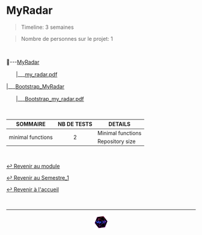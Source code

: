# MyRadar

>Timeline: 3 semaines

>Nombre de personnes sur le projet: 1

<br>

📂---[MyRadar](https://github.com/Studio-17/Epitech-Subjects/tree/main/Semestre_1/B-MUL-100/MyRadar/MyRadar)

ㅤㅤ|___[my_radar.pdf](https://github.com/Studio-17/Epitech-Subjects/blob/main/Semestre_1/B-MUL-100/MyRadar/MyRadar/my_radar.pdf)

|___[Bootstrap_MyRadar](https://github.com/Studio-17/Epitech-Subjects/tree/main/Semestre_1/B-MUL-100/MyRadar/Bootstrap_MyRadar)

ㅤㅤ|___[Bootstrap_my_radar.pdf](https://github.com/Studio-17/Epitech-Subjects/blob/main/Semestre_1/B-MUL-100/MyRadar/Bootstrap_MyRadar/Bootstrap_my_radar.pdf)

<br>

<table align="center">
    <thead>
        <tr>
            <th>SOMMAIRE</th>
            <th>NB DE TESTS</th>
            <th>DETAILS</th>
        </tr>
    </thead>
    <tbody>
        <tr>
            <td rowspan="2">minimal functions</td>
            <td rowspan="2" style="text-align: center;">2</td>
            <td>Minimal functions</td>
        </tr>
        <tr>
            <td>Repository size</td>
        </tr>
    </tbody>
</table>

<br>

[↩️ Revenir au module](https://github.com/Studio-17/Epitech-Subjects/tree/main/Semestre_1/B-MUL-100)

[↩️ Revenir au Semestre_1](https://github.com/Studio-17/Epitech-Subjects/tree/main/Semestre_1)

[↩️ Revenir à l'accueil](https://github.com/Studio-17/Epitech-Subjects)

<br>

---

<div align="center">

<a href="https://github.com/Studio-17" target="_blank"><img src="../../../voc17.gif" width="40"></a>

</div>